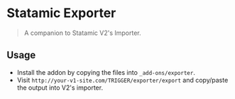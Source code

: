 # Statamic Exporter
> A companion to Statamic V2's Importer.

## Usage
- Install the addon by copying the files into `_add-ons/exporter`.
- Visit `http://your-v1-site.com/TRIGGER/exporter/export` and copy/paste the output into V2's importer.
